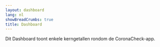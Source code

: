 ```yaml
---
layout: dashboard
lang: nl
showBreadCrumbs: true
title: Dashboard
---
```

<p class="md-block-lead md-text-color-RO-donkerblauw" markdown="1">
   Dit Dashboard toont enkele kerngetallen rondom de CoronaCheck-app.
</p>
